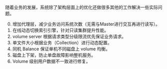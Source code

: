 随着业务的发展，系统除了架构层面上的优化还做很多其他的工作解决一些实际问题。

0. 增加代理层，减少业务访问系统次数（无需与Master进行交互再进行读写）。
1. 在线动态切换索引引擎，针对只读集群提升性能。
2. volume server 根据请求类型分级限流优先保证业务请求。
3. 单文件大小根据业务（Collection）进行动态配置。
4. 同机 Balance 保证单机不同磁盘上 volume 均衡。
5. 磁盘上下架，防止单盘故障影响整机服务。
6. Volume 级别用户数据不一致进行修复。
